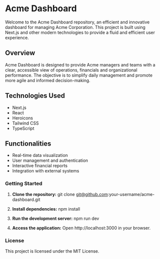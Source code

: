 # Acme Dashboard

Welcome to the Acme Dashboard repository, an efficient and innovative dashboard for managing Acme Corporation. This project is built using Next.js and other modern technologies to provide a fluid and efficient user experience.

## Overview

Acme Dashboard is designed to provide Acme managers and teams with a clear, accessible view of operations, financials and organizational performance. The objective is to simplify daily management and promote more agile and informed decision-making.

## Technologies Used

- Next.js
- React
- Heroicons
- Tailwind CSS
- TypeScript

## Functionalities

- Real-time data visualization
- User management and authentication
- Interactive financial reports
- Integration with external systems

### Getting Started

1. **Clone the repository:**
            git clone git@github.com:your-username/acme-dashboard.git

2. **Install dependencies:**
            npm install


3. **Run the development server:**
            npm run dev


4. **Access the application:**
Open http://localhost:3000 in your browser.

### License

This project is licensed under the MIT License.
